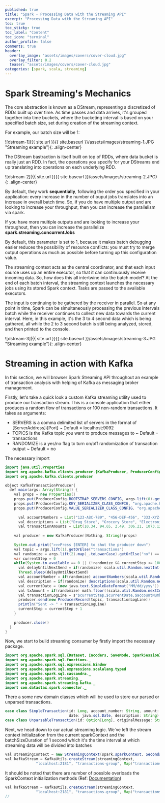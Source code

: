 ```yaml
---
published: true
title: "Spark - Processing Data with the Streaming API"
excerpt: "Processing Data with the Streaming API"
toc: true
toc_sticky: true
toc_label: "Content"
toc_icon: "terminal"
author_profile: false
comments: true
header:
  overlay_image: "assets/images/covers/cover-cloud.jpg"
  overlay_filter: 0.2
  teaser: "assets/images/covers/cover-cloud.jpg"
categories: [spark, scala, streaming]
---
```


# Spark Streaming's Mechanics

The core abstraction is known as a DStream, representing a discretized of RDDs built up over time. As time passes and data arrives, it's grouped together into time buckets, where the bucketing interval is based on your specified batch size, set during creation of the streaming context. 

For example, our batch size will be 1: 

![dstream-1]({{ site.url }}{{ site.baseurl }}/assets/images/streaming-1.JPG "Streaming example"){: .align-center}

The DStream bastraction is itself built on top of RDDs, where data bucket is really just an RDD. In fact, the operations you specify for your DStreams end up translating into operations on each underlying RDD. 

![dstream-2]({{ site.url }}{{ site.baseurl }}/assets/images/streaming-2.JPG){: .align-center}

By default, they work **sequentially**, following the order you specified in your application: every increase in the number of ouput jobs translates into an increase in overall batch time. So, if you do have multiple output and are looking to increase your throughput, then you can increase the parallelism via spark. 

If you have more multiple outputs and are looking to increase your throughout, then you can increase the parallelize **spark.streaming.concurrentJobs**

By default, this parameter is set to 1, because it makes batch debugging easier reduces the possibility of resource conflicts: you must try to merge output operations as much as possible before turning up this configuration value. 

The streaming context acts as the central coordinator, and that each input source uses up an entire executor, so that it can continuously receive incoming data. So, how does this all intertwine into the batch model? At the end of each batch interval, the streaming context launches the necessary jobs using its stored Spark context. Tasks are passed to the available executors. 

The input is continuing to be gathered by the receiver in parallel. So at any point in time, Spark can be simultaneously processing the previous intervals batch while the receiver continues to collect new data towards the current interval. Here, in this example, it's the 3 to 4 second data which is being gathered, all while the 2 to 3 second batch is still being analyzed, stored, and then printed to the console. 

![dstream-3]({{ site.url }}{{ site.baseurl }}/assets/images/streaming-3.JPG "Streaming example"){: .align-center}

# Streaming in action with Kafka

In this section, we will browser Spark Streaming API throughout an example of transaction analysis with helping of Kafka as messaging broker management. 

Firstly, let's take a quick look a custom Kafka streaming utility used to produce our transaction stream. This is a console application that either produces a random flow of transactions or 100 non-random transactions. It takes as arguments: 
- SERVERS is a comma delimited list of servers in the format of [ServerAddress]:[Port] ~ Default = localhost:9092
- TOPICS is the Kafka topic you want to produce messages to ~ Default = transactions
- RANDOMIZE is a yes/no flag to turn on/off randomization of transaction output ~ Default = no

The necessary import

```java
import java.util.Properties
import org.apache.kafka.clients.producer.{KafkaProducer, ProducerConfig, Producer, ProducerRecord}
import org.apache.kafka.clients.producer

object KafkaTransactionProducer{
  def main(args: Array[String]) {
    val props = new Properties()
    props.put(ProducerConfig.BOOTSTRAP_SERVERS_CONFIG, args.lift(0).getOrElse("localhost:9092"))
    props.put(ProducerConfig.KEY_SERIALIZER_CLASS_CONFIG, "org.apache.kafka.common.serialization.StringSerializer")
    props.put(ProducerConfig.VALUE_SERIALIZER_CLASS_CONFIG, "org.apache.kafka.common.serialization.StringSerializer")
	
	  val accountNumbers = List("123-ABC-789", "456-DEF-456", "333-XYZ-999", "987-CBA-321")
	  val descriptions = List("Drug Store", "Grocery Store", "Electronics", "Park", "Gas", "Books", "Movies", "Misc")
	  val transactionAmounts = List(10.34, 94.65, 2.49, 306.21, 1073.12, 20.00, 7.92, 4322.33)
 
    val producer = new KafkaProducer[Nothing, String](props)
	
	System.out.print(">>>Press [ENTER] to shut the producer down")
	val topic = args.lift(1).getOrElse("transactions")
	val randomize = args.lift(2).map(_.toLowerCase).getOrElse("no") == "yes"
	var currentStep = 0
    while(System.in.available == 0 || (!randomize && currentStep <= 100)){
	  val delayUntilNextSend = if(randomize) scala.util.Random.nextInt(5000) else ((currentStep + 1) * 50) //Up to 5 seconds
	  Thread.sleep(delayUntilNextSend)
	  val accountNumber = if(randomize) accountNumbers(scala.util.Random.nextInt(accountNumbers.size)) else accountNumbers(currentStep % accountNumbers.size)
	  val description = if(randomize) descriptions(scala.util.Random.nextInt(descriptions.size)) else descriptions(currentStep % descriptions.size) 
	  val currentDate = (new java.text.SimpleDateFormat("MM/dd/yyyy")).format(new java.util.Date())
	  val txAmount = if(randomize) math.floor((scala.util.Random.nextInt(5000) + scala.util.Random.nextDouble) * 100) / 100 else transactionAmounts(currentStep % transactionAmounts.size) 
	  val transactionLogLine = s"$currentStep,$currentDate,$accountNumber,$txAmount,$description"
	  producer.send(new ProducerRecord(topic, transactionLogLine))
	  println("Sent -> " + transactionLogLine)
	  currentStep = currentStep + 1
	}
    
	producer.close()
  }
}
```

Now, we start to build streaming consumer by firstly import the necessary package. 

```java
import org.apache.spark.sql.{Dataset, Encoders, SaveMode, SparkSession}
import org.apache.spark.sql.functions._
import org.apache.spark.sql.expressions.Window
import org.apache.spark.sql.expressions.scalalang.typed
import org.apache.spark.sql.cassandra._
import org.apache.spark.streaming._
import org.apache.spark.streaming.kafka._
import com.datastax.spark.connector._
```

There a some new domain classes which will be used to store our parsed or unparsed transactions. 

```java
case class SimpleTransaction(id: Long, account_number: String, amount: Double, 
                             date: java.sql.Date, description: String)
case class UnparsableTransaction(id: Option[Long], originalMessage: String, exception: Throwable)
```

Next, we head down to our actual streaming logic. We've left the stream context initialization from the current sparkContext and the batchSizeDuration of 1 second which it's the time interval at which streaming data will be divided into batches

```java
val streamingContext = new StreamingContext(spark.sparkContext, Seconds(1))
val kafkaStream = KafkaUtils.createStream(streamingContext, 
              "localhost:2181", "transactions-group", Map("transactions"->1))
```

It should be noted that there are number of possible overloads the SparkContext initialization methods (Ref: [Documentation](https://spark.apache.org/docs/latest/api/scala/index.html#org.apache.spark.streaming.StreamingContext))

```java
val kafkaStream = KafkaUtils.createStream(streamingContext, 
              "localhost:2181", "transactions-group", Map("transactions"->1))
// 
```